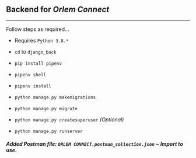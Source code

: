 ## Backend for _Orlem Connect_

---

Follow steps as required...

- Requires `Python 3.8.*`

- `cd` to `django_back`

- `pip install pipenv`

- `pipenv shell`

- `pipenv install`

- `python manage.py makemigrations`

- `python manage.py migrate`

- `python manage.py createsuperuser` _(Optional)_

- `python manage.py runserver`


##### Added Postman file: `ORLEM CONNECT.postman_collection.json`  ~ Import to use.